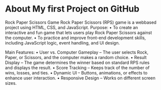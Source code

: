 # About My first Project on GitHub
Rock Paper Scissors Game
Rock Paper Scissors (RPS) game is a webbased project using HTML, CSS, and JavaScript.
Purpose:
	•	To create an interactive and fun game that lets users play Rock Paper Scissors against the computer.
	•	To practice and improve front-end development skills, including JavaScript logic, event handling, and UI design.

 Main Features:
	•	User vs. Computer Gameplay – The user selects Rock, Paper, or Scissors, and the computer makes a random choice.
	•	Result Display – The game determines the winner based on standard RPS rules and displays the result.
	•	Score Tracking – Keeps track of the number of wins, losses, and ties.
	•	Dynamic UI – Buttons, animations, or effects to enhance user interaction.
	•	Responsive Design – Works on different screen sizes.
